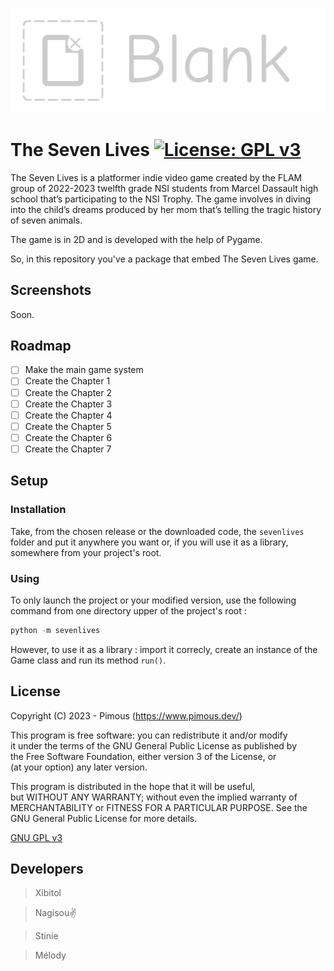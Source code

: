 ![Project logo](Content/Logo/TheSevenLives_Large_logo.png?raw=true)
# The Seven Lives [![License: GPL v3](https://img.shields.io/badge/License-GPL_v3-orange.svg)](COPYING)
The Seven Lives is a platformer indie video game created by the FLAM group of 2022-2023 twelfth grade NSI students from
Marcel Dassault high school that’s participating to the NSI Trophy. The game involves in diving into the child’s dreams
produced by her mom that’s telling the tragic history of seven animals.  

The game is in 2D and is developed with the help of Pygame.  

So, in this repository you've a package that embed The Seven Lives game.

## Screenshots
Soon.

## Roadmap
- [ ] Make the main game system
- [ ] Create the Chapter 1
- [ ] Create the Chapter 2
- [ ] Create the Chapter 3
- [ ] Create the Chapter 4
- [ ] Create the Chapter 5
- [ ] Create the Chapter 6
- [ ] Create the Chapter 7

## Setup
### Installation
Take, from the chosen release or the downloaded code, the `sevenlives` folder and put it anywhere you want or, if you
will use it as a library, somewhere from your project's root.
### Using
To only launch the project or your modified version, use the following command from one directory upper of the project's
root :
```powershell
python -m sevenlives
```  
However, to use it as a library : import it correcly, create an instance of the Game class and run its method `run()`.

## License
Copyright (C) 2023 - Pimous (https://www.pimous.dev/)

This program is free software: you can redistribute it and/or modify  
it under the terms of the GNU General Public License as published by  
the Free Software Foundation, either version 3 of the License, or  
(at your option) any later version.

This program is distributed in the hope that it will be useful,  
but WITHOUT ANY WARRANTY; without even the implied warranty of  
MERCHANTABILITY or FITNESS FOR A PARTICULAR PURPOSE.  See the  
GNU General Public License for more details.

[GNU GPL v3](COPYING)

## Developers
> Xibitol

> Nagisou✌

> Stinie

> Mélody
